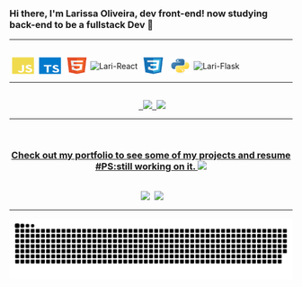   ### Hi there, I'm Larissa Oliveira, dev front-end! now studying back-end to be a fullstack Dev 👋
  <hr>
  
  <div align="center" style="display:inline"><br>
  <img align="center" alt="Lari-Js" height="30" width="40" src="https://raw.githubusercontent.com/devicons/devicon/master/icons/javascript/javascript-plain.svg">
  <img align="center" alt="Lari-Ts" height="30" width="40" src="https://raw.githubusercontent.com/devicons/devicon/master/icons/typescript/typescript-plain.svg">
  <img align="center" alt="Lari-HTML" height="30" width="40" src="https://raw.githubusercontent.com/devicons/devicon/master/icons/html5/html5-original.svg">
  <img align="center" alt="Lari-React" height="30" width="40"  src="https://cdn.jsdelivr.net/gh/devicons/devicon/icons/react/react-original.svg"> 
  <img align="center" alt="Lari-CSS" height="30" width="40" src="https://raw.githubusercontent.com/devicons/devicon/master/icons/css3/css3-original.svg">
  <img align="center" alt="Lari-Python" height="30" width="40" src="https://raw.githubusercontent.com/devicons/devicon/master/icons/python/python-original.svg">
  <img align="center" alt="Lari-Flask" height="30" width="40" src="https://cdn.jsdelivr.net/gh/devicons/devicon/icons/flask/flask-original.svg" />
</div> <hr>
<div align="center"><br>
  <a href="https://github.com/larissakoliveira">
  <a href="https://larissa-portfolio.vercel.app/">
  <img height="180em" src="https://github-readme-stats.vercel.app/api?username=larissakoliveira&show_icons=true&theme=dracula&include_all_commits=true&count_private=true"/>
  <img height="180em" src="https://github-readme-stats.vercel.app/api/top-langs/?username=larissakoliveira&layout=compact&langs_count=7&theme=dracula"/>
</div>
    <hr>
 <div align="center"> <br>
      <h3 text-align='center'> Check out my portfolio to see some of my projects and resume #PS:still working on it. <a href="https://larissa-portfolio.vercel.app/" target="_blank"><img src="https://badgen.net/badge/LARISSA/SITE-PORTFOLIO/purple?label=LARISSA" ></a>
 </h3>
   <br>
    <a href = "mailto:oliveir5uwm@gmail.com"><img src="https://img.shields.io/badge/-Gmail-%23333?style=for-the-badge&logo=gmail&logoColor=red" target="_blank"></a>
  <a href="https://www.linkedin.com/in/oliveir5/" ><img src="https://img.shields.io/badge/-LinkedIn-%230077B5?style=for-the-badge&logo=linkedin&logoColor=white" ></a><hr>
   
   ![Snake animation](https://github.com/larissakoliveira/larissakoliveira/blob/output/github-contribution-grid-snake.svg)
   
</div>
    
    
      
                                                                        
